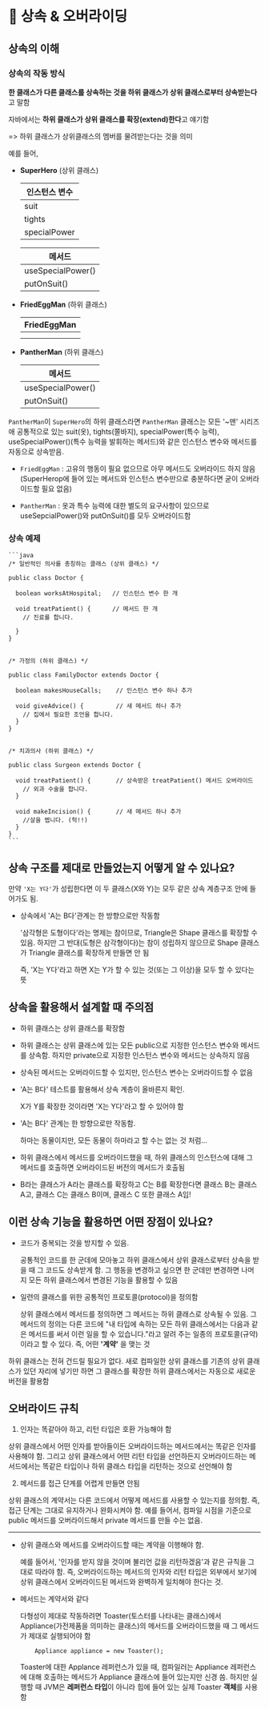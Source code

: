 # 📌 상속 & 오버라이딩

## 상속의 이해
### 상속의 작동 방식
**한 클래스가 다른 클래스를 상속하는 것을 하위 클래스가 상위 클래스로부터 상속받는다**고 말함

자바에서는 **하위 클래스가 상위 클래스를 확장(extend)한다**고 얘기함

=> 하위 클래스가 상위클래스의 멤버를 물려받는다는 것을 의미


  예를 들어,

- **SuperHero** (상위 클래스)
  
  |인스턴스 변수|
  |-------------|
  |suit|
  |tights|
  |specialPower|

  |메서드|
  |-------|
  |useSpecialPower()|
  |putOnSuit()|

- **FriedEggMan** (하위 클래스)

  |FriedEggMan|
  |-------------|
  |             |
  |             |

- **PantherMan** (하위 클래스)

  |메서드|
  |-------|
  |useSpecialPower()|
  |putOnSuit()|

`PantherMan`이 `SuperHero`의 하위 클래스라면 `PantherMan` 클래스는 모든 '~맨' 시리즈애 공통적으로 있는 suit(옷), tights(쫄바지), specialPower(특수 능력),         useSpecialPower()(특수 능력을 발휘하는 메서드)와 같은 인스턴스 변수와 메서드를 자동으로 상속받음.

- `FriedEggMan` : 고유의 행동이 필요 없으므로 아무 메서드도 오버라이드 하지 않음
  (SuperHerop에 들어 있는 메서드와 인스턴스 변수만으로 충분하다면 굳이 오버라이드할 필요 없음)

- `PantherMan` : 옷과 특수 능력에 대한 별도의 요구사항이 있으므로 useSepcialPower()와 putOnSuit()를 모두 오버라이드함


### 상속 예제

    ```java
    /* 일반적인 의사를 총칭하는 클래스 (상위 클래스) */
    
    public class Doctor {
    
      boolean worksAtHospital;   // 인스턴스 변수 한 개

      void treatPatient() {      // 메서드 한 개
        // 진료를 합니다.

      }
    }


    /* 가정의 (하위 클래스) */
    
    public class FamilyDoctor extends Doctor {
    
      boolean makesHouseCalls;    // 인스턴스 변수 하나 추가

      void giveAdvice() {         // 새 메서드 하나 추가
        // 집에서 필요한 조언을 합니다.
      }
    }


    /* 치과의사 (하위 클래스) */
    
    public class Surgeon extends Doctor { 
    
      void treatPatient() {       // 상속받은 treatPatient() 메서드 오버라이드
        // 외과 수술을 합니다.
      }

      void makeIncision() {       // 새 메서드 하나 추가
        //살을 벱니다. (헉!!)
      }
    }
    ```

## 상속 구조를 제대로 만들었는지 어떻게 알 수 있나요?
만약 `'X는 Y다'`가 성립한다면 이 두 클래스(X와 Y)는 모두 같은 상속 계층구조 안에 들어가도 됨.

- 상속에서 'A는 B다'관계는 한 방향으로만 작동함

  '삼각형은 도형이다'라는 명제는 참이므로, Triangle은 Shape 클래스를 확장할 수 있음. 하지만 그 반대(도형은 삼각형이다)는 참이 성립하지 않으므로 Shape 클래스가 Triangle 클래스를 확장하게 만들면 안 됨

  즉, 'X는 Y다'라고 하면 X는 Y가 할 수 있는 것(또는 그 이상)을 모두 할 수 있다는 뜻

## 상속을 활용해서 설계할 때 주의점
- 하위 클래스는 상위 클래스를 확장함
- 하위 클래스는 상위 클래스에 있는 모든 public으로 지정한 인스턴스 변수와 메서드를 상속함. 하지만 private으로 지정한 인스턴스 변수와 메서드는 상속하지 않음
- 상속된 메서드는 오버라이드할 수 있지만, 인스턴스 변수는 오버라이드할 수 없음
- 'A는 B다' 테스트를 활용해서 상속 계층이 올바른지 확인.
  
   X가 Y를 확장한 것이라면 'X는 Y다'라고 할 수 있어야 함
  
- 'A는 B다' 관계는 한 방향으로만 작동함.

  하마는 동물이지만, 모든 동물이 하마라고 할 수는 없는 것 처럼...
  
- 하위 클래스에서 메서드를 오버라이드했을 때, 하위 클래스의 인스턴스에 대해 그 메서드를 호출하면 오버라이드된 버전의 메서드가 호출됨
- B라는 클래스가 A라는 클래스를 확장하고 C는 B를 확장한다면 클래스 B는 클래스 A고, 클래스 C는 클래스 B이며, 클래스 C 또한 클래스 A임!

## 이런 상속 기능을 활용하면 어떤 장점이 있나요?
- 코드가 중복되는 것을 방지할 수 있음.

  공통적인 코드를 한 군데에 모아놓고 하위 클래스에서 상위 클래스로부터 상속을 받을 때 그 코드도 상속받게 함. 그 행동을 변경하고 싶으면 한 군데만 변경하면 나머지 모든 하위 클래스에서 변경된 기능을 활용할 수 있음

- 일련의 클래스를 위한 공통적인 프로토콜(protocol)을 정의함

  상위 클래스에서 메서드를 정의하면 그 메서드는 하위 클래스로 상속될 수 있음. 그 메서드의 정의는 다른 코드에 "내 타입에 속하는 모든 하위 클래스에서는 다음과 같은 메서드를 써서 이런 일을 할 수 있습니다."라고 알려 주는 일종의 프로토콜(규약)이라고 할 수 있다. 즉, 어떤 **'계약'** 을 맺는 것

하위 클래스는 전혀 건드릴 필요가 없다. 새로 컴파일한 상위 클래스를 기존의 상위 클래스가 있던 자리에 넣기만 하면 그 클래스를 확장한 하위 클래스에서는 자동으로 새로운 버전을 활용함

## 오버라이드 규칙
1. 인자는 똑같아야 하고, 리턴 타입은 호환 가능해야 함

  상위 클래스에서 어떤 인자를 받아들이든 오버라이드하는 메서드에서는 똑같은 인자를 사용해야 함. 그리고 상위 클래스에서 어떤 리턴 타입을 선언하든지 오버라이드하는 메서드에서는 똑같은 타입이나 하위 클래스 타입을 리턴하는 것으로 선언해야 함

2. 메서드를 접근 단계를 어렵게 만들면 안됨

  상위 클래스의 계약서는 다른 코드에서 어떻게 메서드를 사용할 수 있는지를 정의함. 즉, 접근 단계는 그대로 유지하거나 완화시켜야 함. 예를 들어서, 컴파일 시점을 기준으로 public 메서드를 오버라이드해서 private 메서드를 만들 수는 없음.

***
  
- 상위 클래스와 메서드를 오버라이드할 때는 계약을 이행해야 함.

  예를 들어서, '인자를 받지 않을 것이며 불리언 값을 리턴하겠음'과 같은 규칙을 그대로 따라야 함. 즉, 오버라이드하는 메서드의 인자와 리턴 타입은 외부에서 보기에 상위 클래스에서 오버라이드된 메서드와 완벽하게 일치해야 한다는 것.

- 메서드는 계약서와 같다

  다형성이 제대로 작동하려면 Toaster(토스터를 나타내는 클래스)에서 Appliance(가전제품을 의미하는 클래스)의 메서드를 오버라이드했을 때 그 메서드가 제대로 실행되어야 함

          Appliance appliance = new Toaster();


  Toaster에 대한 Applance 레퍼런스가 있을 때, 컴파일러는 Appliance 레퍼런스에 대해 호출하는 메서드가 Appliance 클래스에 들어 있는지만 신경 씀. 하지만 실행할 때 JVM은 **레퍼런스 타입**이 아니라 힙에 들어 있는 실제 Toaster **객체**를 사용함



